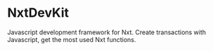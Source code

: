 # NxtDevKit
Javascript development framework for Nxt. Create transactions with Javascript, get the most used Nxt functions. 

